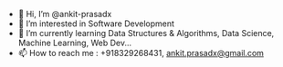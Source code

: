 - 👋 Hi, I’m @ankit-prasadx
- 👀 I’m interested in Software Development
- 🌱 I’m currently learning Data Structures & Algorithms, Data Science, Machine Learning, Web Dev...
- 📫 How to reach me : +918329268431, ankit.prasadx@gmail.com

<!---
ankit-prasadx/ankit-prasadx is a ✨ special ✨ repository because its `README.md` (this file) appears on your GitHub profile.
You can click the Preview link to take a look at your changes.
--->
